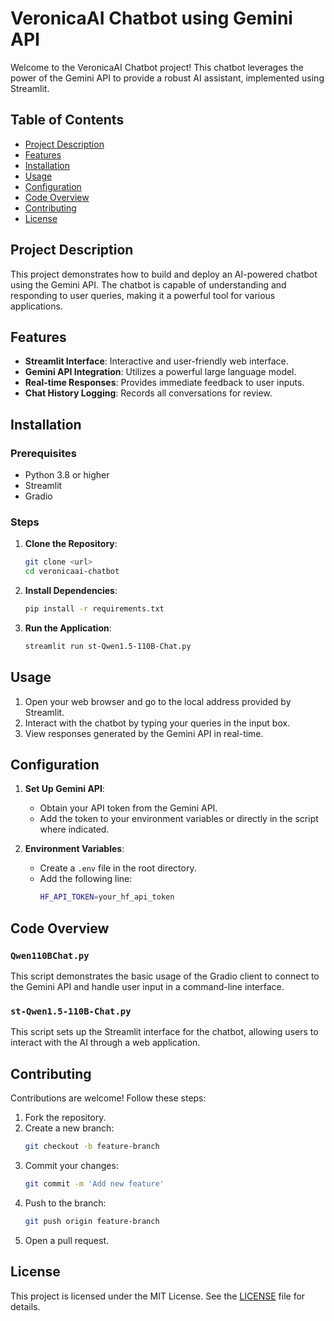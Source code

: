 # VeronicaAI Chatbot using Gemini API

Welcome to the VeronicaAI Chatbot project! This chatbot leverages the power of the Gemini API to provide a robust AI assistant, implemented using Streamlit.

## Table of Contents

- [Project Description](#project-description)
- [Features](#features)
- [Installation](#installation)
- [Usage](#usage)
- [Configuration](#configuration)
- [Code Overview](#code-overview)
- [Contributing](#contributing)
- [License](#license)

## Project Description

This project demonstrates how to build and deploy an AI-powered chatbot using the Gemini API. The chatbot is capable of understanding and responding to user queries, making it a powerful tool for various applications.

## Features

- **Streamlit Interface**: Interactive and user-friendly web interface.
- **Gemini API Integration**: Utilizes a powerful large language model.
- **Real-time Responses**: Provides immediate feedback to user inputs.
- **Chat History Logging**: Records all conversations for review.

## Installation

### Prerequisites

- Python 3.8 or higher
- Streamlit
- Gradio

### Steps

1. **Clone the Repository**:
    ```bash
    git clone <url>
    cd veronicaai-chatbot
    ```

2. **Install Dependencies**:
    ```bash
    pip install -r requirements.txt
    ```

3. **Run the Application**:
    ```bash
    streamlit run st-Qwen1.5-110B-Chat.py
    ```

## Usage

1. Open your web browser and go to the local address provided by Streamlit.
2. Interact with the chatbot by typing your queries in the input box.
3. View responses generated by the Gemini API in real-time.

## Configuration

1. **Set Up Gemini API**:
   - Obtain your API token from the Gemini API.
   - Add the token to your environment variables or directly in the script where indicated.

2. **Environment Variables**:
   - Create a `.env` file in the root directory.
   - Add the following line:
     ```bash
     HF_API_TOKEN=your_hf_api_token
     ```

## Code Overview

### `Qwen110BChat.py`

This script demonstrates the basic usage of the Gradio client to connect to the Gemini API and handle user input in a command-line interface.

### `st-Qwen1.5-110B-Chat.py`

This script sets up the Streamlit interface for the chatbot, allowing users to interact with the AI through a web application.

## Contributing

Contributions are welcome! Follow these steps:

1. Fork the repository.
2. Create a new branch:
    ```bash
    git checkout -b feature-branch
    ```
3. Commit your changes:
    ```bash
    git commit -m 'Add new feature'
    ```
4. Push to the branch:
    ```bash
    git push origin feature-branch
    ```
5. Open a pull request.

## License

This project is licensed under the MIT License. See the [LICENSE](LICENSE) file for details.

